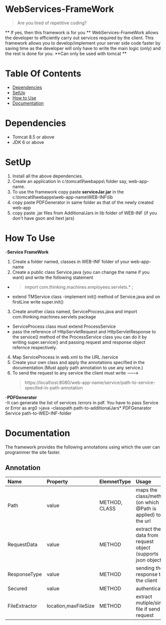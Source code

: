 # WebServices-FrameWork


>Are you tired of repetitive coding? 

** If yes, then this framework is for you **
WebServices-FrameWork allows the developer to efficiently carry out services required by the client. This framework allows you to develop/implement your server side code faster by saving time as the developer will only have to write the main logic (only) and the rest is done for you.
**Can only be used with tomcat **

# Table Of Contents
- [Dependencies](#dependencies)
- [SetUp](#setup)
- [How to Use](#how-to-use)
- [Documentation](#documentation)

# Dependencies
* Tomcat 8.5 or above
* JDK 6 or above

# SetUp
 1. Install all the above dependencies.
 2. Create an application in c:\tomcat9\webapps\ folder say, web-app-name.
 3. To use the framework copy paste **serviceJar.jar** in the c:\tomcat9\webapps\web-app-name\WEB-INF\lib 
 4. copy paste PDFGenerator in same folder as that of the newly created web-app
 5. copy paste .jar files from AdditionalJars in lib folder of WEB-INF (if you don't have gson and itext jars)


# How To Use 
-**Service FrameWork**
 1. Create a folder named, classes in WEB-INF folder of your web-app-name
 2. Create a public class Service.java (you can change the name if you want) and write the following statement
  - > import com.thinking.machines.employees.servlets.* ;
  - extend TMService class
  -implement init() method of Service.java and on firstLine write super.init()
 3. Create another class named, ServiceProcess.java and import com.thinking.machines.servlets package
  - ServiceProcess class must extend ProcessService
  - pass the reference of HttpServletRequest and HttpServletResponse to the service() method of the ProcessService class
    you can do it by writing super.service() and passing request amd response object refernce respectively.
 4. Map ServiceProcess in web.xml to the URL /service   
 5. Create your own class and apply the annotations specified in the documentation.(Must apply path annotation to use any service.)
 6. To send the request to any service the client must write --->
    > https://localhost:8080/web-app-name/service/path-to-service-specifed-in-path-annotation
    
  -**PDFGenerator**   
  -It can generate the list of services /errors in pdf. You have to pass Service or Error as arg0
    >java -classpath path-to-additionalJars\* PDFGenarator Service path-to-WED-INF-folder 

# Documentation
The framework provides the following annotations using which the user can programmer the site faster.
## Annotation

|Name |Property | ElemnetType | Usage |
|:---|:---|:---| :---|
|Path| value | METHOD, CLASS | maps the class/method (on which @Path is applied) to the url |
| RequestData | value | METHOD | extract the data from request object (supports json object ) |
|ResponseType | value | METHOD | sending the response to the client |
| Secured | value | METHOD | authentication |
| FileExtractor | location,maxFileSize | METHOD | extract mutiple/single file if send in request|

